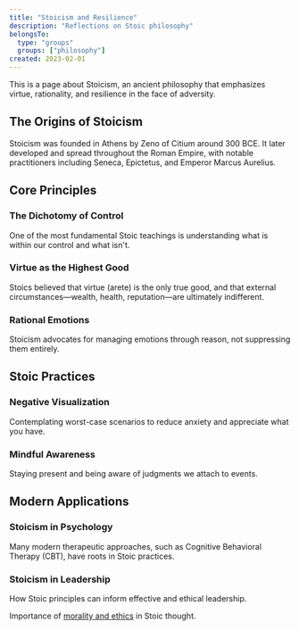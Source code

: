 ```yaml
---
title: "Stoicism and Resilience"
description: "Reflections on Stoic philosophy"
belongsTo:
  type: "groups"
  groups: ["philosophy"]
created: 2023-02-01
---
```


This is a page about Stoicism, an ancient philosophy that emphasizes virtue, rationality, and resilience in the face of adversity.

## The Origins of Stoicism

Stoicism was founded in Athens by Zeno of Citium around 300 BCE. It later developed and spread throughout the Roman Empire, with notable practitioners including Seneca, Epictetus, and Emperor Marcus Aurelius.

## Core Principles

### The Dichotomy of Control

One of the most fundamental Stoic teachings is understanding what is within our control and what isn't.

### Virtue as the Highest Good

Stoics believed that virtue (arete) is the only true good, and that external circumstances—wealth, health, reputation—are ultimately indifferent.

### Rational Emotions

Stoicism advocates for managing emotions through reason, not suppressing them entirely.

## Stoic Practices

### Negative Visualization

Contemplating worst-case scenarios to reduce anxiety and appreciate what you have.

### Mindful Awareness

Staying present and being aware of judgments we attach to events.

## Modern Applications

### Stoicism in Psychology

Many modern therapeutic approaches, such as Cognitive Behavioral Therapy (CBT), have roots in Stoic practices.

### Stoicism in Leadership

How Stoic principles can inform effective and ethical leadership.

Importance of [morality and ethics](../pages/morality) in Stoic thought.